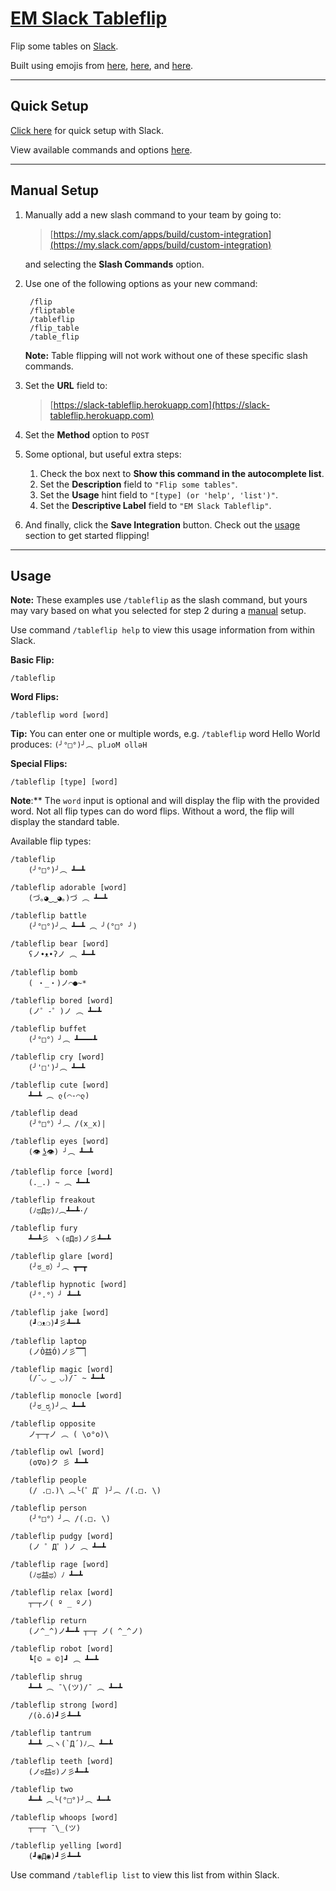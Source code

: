 # [EM Slack Tableflip](https://slack-tableflip.herokuapp.com)
Flip some tables on [Slack](https://slack.com).

Built using emojis from [here](http://www.emoticonfun.org/flip/), [here](http://emojicons.com/table-flipping), and [here](http://tableflipping.com/).

----------
## Quick Setup

[Click here](https://slack-tableflip.herokuapp.com/teams) for quick setup with Slack.

View available commands and options [here](#usage).

----------
## Manual Setup

1. Manually add a new slash command to your team by going to:

    > [https://my.slack.com/apps/build/custom-integration](https://my.slack.com/apps/build/custom-integration)

    and selecting the **Slash Commands** option.

2. Use one of the following options as your new command:

        /flip
        /fliptable
        /tableflip
        /flip_table
        /table_flip

    **Note:** Table flipping will not work without one of these specific slash commands.

3. Set the **URL** field to:

    > [https://slack-tableflip.herokuapp.com](https://slack-tableflip.herokuapp.com)

4. Set the **Method** option to `POST`

5. Some optional, but useful extra steps:
    1. Check the box next to **Show this command in the autocomplete list**.
    2. Set the **Description** field to `"Flip some tables"`.
    3. Set the **Usage** hint field to `"[type] (or 'help', 'list')"`.
    4. Set the **Descriptive Label** field to `"EM Slack Tableflip"`.

6. And finally, click the **Save Integration** button. Check out the [usage](#usage) section to get started flipping!

----------
## Usage

**Note:** These examples use `/tableflip` as the slash command, but yours may vary based on what you selected for step 2 during a [manual](#manual-setup) setup.

Use command `/tableflip help` to view this usage information from within Slack.

**Basic Flip:**

    /tableflip

**Word Flips:**

    /tableflip word [word]

**Tip:** You can enter one or multiple words, e.g. `/tableflip` word Hello World produces: `(╯°□°)╯︵ plɹoM ollǝH`

**Special Flips:**

    /tableflip [type] [word]

**Note**:** The `word` input is optional and will display the flip with the provided word. Not all flip types can do word flips. Without a word, the flip will display the standard table.

Available flip types:

    /tableflip
        (╯°□°)╯︵ ┻━┻

    /tableflip adorable [word]
        (づ｡◕‿‿◕｡)づ ︵ ┻━┻

    /tableflip battle
        (╯°□°)╯︵ ┻━┻ ︵ ╯(°□° ╯)

    /tableflip bear [word]
        ʕノ•ᴥ•ʔノ ︵ ┻━┻

    /tableflip bomb
        ( ・_・)ノ⌒●~*

    /tableflip bored [word]
        (ノ゜-゜)ノ ︵ ┻━┻

    /tableflip buffet
        (╯°□°）╯︵ ┻━━━┻

    /tableflip cry [word]
        (╯'□')╯︵ ┻━┻

    /tableflip cute [word]
        ┻━┻ ︵ ლ(⌒-⌒ლ)

    /tableflip dead
        (╯°□°）╯︵ /(x_x)|

    /tableflip eyes [word]
        (👁 ͜ʖ👁) ╯︵ ┻━┻

    /tableflip force [word]
        (._.) ~ ︵ ┻━┻

    /tableflip freakout
        (ﾉಥДಥ)ﾉ︵┻━┻･/

    /tableflip fury
        ┻━┻彡 ヽ(ಠДಠ)ノ彡┻━┻﻿

    /tableflip glare [word]
        (╯ಠ_ಠ）╯︵ ┳━┳

    /tableflip hypnotic [word]
        (╯°.°）╯ ┻━┻

    /tableflip jake [word]
        (┛❍ᴥ❍﻿)┛彡┻━┻

    /tableflip laptop
        (ノÒ益Ó)ノ彡▔▔▏

    /tableflip magic [word]
        (/¯◡ ‿ ◡)/¯ ~ ┻━┻

    /tableflip monocle [word]
        (╯ಠ_ರೃ)╯︵ ┻━┻

    /tableflip opposite
        ノ┬─┬ノ ︵ ( \o°o)\

    /tableflip owl [word]
        (ʘ∇ʘ)ク 彡 ┻━┻

    /tableflip people
        (/ .□.)\ ︵╰(゜Д゜)╯︵ /(.□. \)

    /tableflip person
        (╯°□°）╯︵ /(.□. \)

    /tableflip pudgy [word]
        (ノ ゜Д゜)ノ ︵ ┻━┻

    /tableflip rage [word]
        (ﾉಥ益ಥ）ﾉ﻿ ┻━┻

    /tableflip relax [word]
        ┬─┬ノ( º _ ºノ)

    /tableflip return
        (ノ^_^)ノ┻━┻ ┬─┬ ノ( ^_^ノ)

    /tableflip robot [word]
        ┗[© ♒ ©]┛ ︵ ┻━┻

    /tableflip shrug
        ┻━┻ ︵﻿ ¯\(ツ)/¯ ︵ ┻━┻

    /tableflip strong [word]
        /(ò.ó)┛彡┻━┻

    /tableflip tantrum
        ┻━┻ ︵ヽ(`Д´)ﾉ︵﻿ ┻━┻

    /tableflip teeth [word]
        (ノಠ益ಠ)ノ彡┻━┻

    /tableflip two
        ┻━┻ ︵╰(°□°)╯︵ ┻━┻

    /tableflip whoops [word]
        ┬──┬﻿ ¯\_(ツ)

    /tableflip yelling [word]
        (┛◉Д◉)┛彡┻━┻

Use command `/tableflip list` to view this list from within Slack.
